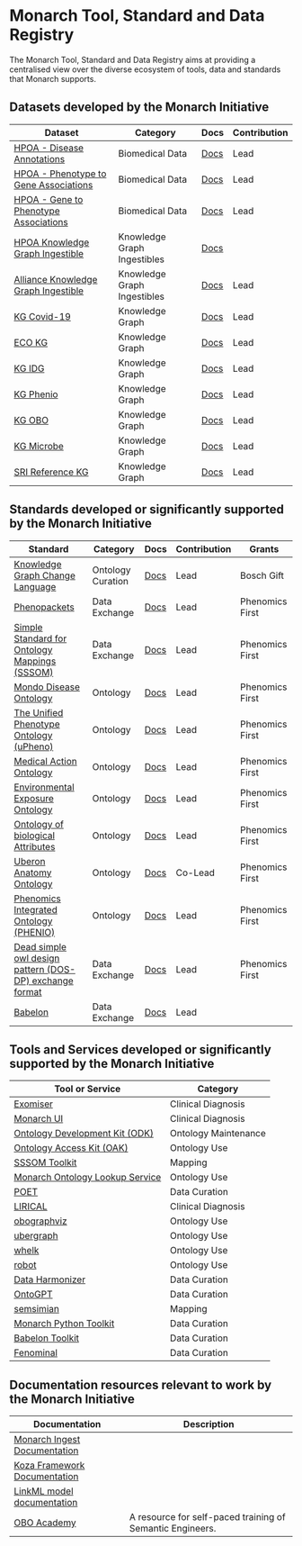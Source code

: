 # Monarch Tool, Standard and Data Registry

The Monarch Tool, Standard and Data Registry aims at providing a centralised view over
the diverse ecosystem of tools, data and standards that Monarch supports.


## Datasets developed by the Monarch Initiative

| Dataset | Category | Docs | Contribution |
| ------ | ----- | ----- | ----- |
| [HPOA - Disease Annotations](http://purl.obolibrary.org/obo/hp/hpoa/phenotype.hpoa) | Biomedical Data | [Docs](https://hpo-annotation-qc.readthedocs.io/en/latest/annotationFormat.html#phenotype-hpoa-format) | Lead |
| [HPOA - Phenotype to Gene Associations](http://purl.obolibrary.org/obo/hp/hpoa/phenotype_to_genes.txt) | Biomedical Data | [Docs](https://hpo.jax.org/app/download/annotation) | Lead |
| [HPOA - Gene to Phenotype Associations](http://purl.obolibrary.org/obo/hp/hpoa/genes_to_phenotype.txt) | Biomedical Data | [Docs](https://hpo.jax.org/app/download/annotation) | Lead |
| [HPOA Knowledge Graph Ingestible](https://data.monarchinitiative.org/monarch-kg/hpoa) | Knowledge Graph Ingestibles | [Docs](https://monarch-initiative.github.io/monarch-ingest/Sources/HPOA/) |  |
| [Alliance Knowledge Graph Ingestible](https://data.monarchinitiative.org/monarch-kg/alliance) | Knowledge Graph Ingestibles | [Docs](https://monarch-initiative.github.io/monarch-ingest/Sources/Alliance/) | Lead |
| [KG Covid-19](https://github.com/Knowledge-Graph-Hub/kg-covid-19) | Knowledge Graph | [Docs]() | Lead |
| [ECO KG](https://github.com/Knowledge-Graph-Hub/eco-kg) | Knowledge Graph | [Docs]() | Lead |
| [KG IDG](https://github.com/Knowledge-Graph-Hub/kg-idg) | Knowledge Graph | [Docs]() | Lead |
| [KG Phenio](https://github.com/Knowledge-Graph-Hub/kg-phenio) | Knowledge Graph | [Docs]() | Lead |
| [KG OBO](https://github.com/Knowledge-Graph-Hub/kg-obo) | Knowledge Graph | [Docs]() | Lead |
| [KG Microbe](https://github.com/Knowledge-Graph-Hub/kg-microbe) | Knowledge Graph | [Docs]() | Lead |
| [SRI Reference KG](https://github.com/Knowledge-Graph-Hub/sri-reference-kg) | Knowledge Graph | [Docs]() | Lead |


## Standards developed or significantly supported by the Monarch Initiative

| Standard | Category | Docs | Contribution | Grants |
| ------ | ----- | ----- | ----- | ----- |
| [Knowledge Graph Change Language](https://github.com/INCATools/kgcl) | Ontology Curation | [Docs]() | Lead | Bosch Gift |
| [Phenopackets](https://standards.monarchinitiative.org/phenopackets) | Data Exchange | [Docs]() | Lead | Phenomics First |
| [Simple Standard for Ontology Mappings (SSSOM)](https://standards.monarchinitiative.org/sssom) | Data Exchange | [Docs]() | Lead | Phenomics First |
| [Mondo Disease Ontology](http://purl.obolibrary.org/obo/mondo.owl) | Ontology | [Docs](https://mondo.readthedocs.io/) | Lead | Phenomics First |
| [The Unified Phenotype Ontology (uPheno)](https://github.com/obophenotype/upheno-dev) | Ontology | [Docs]() | Lead | Phenomics First |
| [Medical Action Ontology](http://purl.obolibrary.org/obo/maxo.owl) | Ontology | [Docs]() | Lead | Phenomics First |
| [Environmental Exposure Ontology](http://purl.obolibrary.org/obo/ecto.owl) | Ontology | [Docs](https://github.com/EnvironmentOntology/environmental-exposure-ontology) | Lead | Phenomics First |
| [Ontology of biological Attributes](http://purl.obolibrary.org/obo/oba.owl) | Ontology | [Docs]() | Lead | Phenomics First |
| [Uberon Anatomy Ontology](http://purl.obolibrary.org/obo/uberon.owl) | Ontology | [Docs]() | Co-Lead | Phenomics First |
| [Phenomics Integrated Ontology (PHENIO)](https://github.com/monarch-initiative/phenio) | Ontology | [Docs]() | Lead | Phenomics First |
| [Dead simple owl design pattern (DOS-DP) exchange format](https://github.com/INCATools/dead_simple_owl_design_patterns) | Data Exchange | [Docs]() | Lead | Phenomics First |
| [Babelon](https://github.com/monarch-initiative/babelon) | Data Exchange | [Docs](https://monarch-initiative.github.io/babelon/) | Lead |  |


## Tools and Services developed or significantly supported by the Monarch Initiative

| Tool or Service | Category |
| ------ | ----- |
| [Exomiser](https://tools.monarchinitiative.org/exomiser) | Clinical Diagnosis |
| [Monarch UI](https://monarchinitiative.org/) | Clinical Diagnosis |
| [Ontology Development Kit (ODK)](https://tools.monarchinitiative.org/odk) | Ontology Maintenance |
| [Ontology Access Kit (OAK)](https://tools.monarchinitiative.org/oak) | Ontology Use |
| [SSSOM Toolkit](https://tools.monarchinitiative.org/sssom-toolkit) | Mapping |
| [Monarch Ontology Lookup Service](https://tools.monarchinitiative.org/ols) | Ontology Use |
| [POET](https://tools.monarchinitiative.org/poet) | Data Curation |
| [LIRICAL](https://tools.monarchinitiative.org/lirical) | Clinical Diagnosis |
| [obographviz](https://github.com/INCATools/obographviz) | Ontology Use |
| [ubergraph](https://github.com/INCATools/ubergraph) | Ontology Use |
| [whelk](https://github.com/balhoff/whelk) | Ontology Use |
| [robot](https://github.com/ontodev/robot) | Ontology Use |
| [Data Harmonizer](https://github.com/cidgoh/DataHarmonizer) | Data Curation |
| [OntoGPT](https://github.com/monarch-initiative/ontogpt) | Data Curation |
| [semsimian](https://github.com/monarch-initiative/semsimian) | Mapping |
| [Monarch Python Toolkit](https://github.com/monarch-initiative/monarch-py) | Data Curation |
| [Babelon Toolkit](https://github.com/monarch-initiative/babelon) | Data Curation |
| [Fenominal](https://github.com/monarch-initiative/fenominal) | Data Curation |


## Documentation resources relevant to work by the Monarch Initiative

| Documentation | Description |
| ------ | ----- |
| [Monarch Ingest Documentation](https://monarch-initiative.github.io/monarch-ingest) |  |
| [Koza Framework Documentation](https://koza.monarchinitiative.org/) |  |
| [LinkML model documentation](https://linkml.io/linkml-model/docs/) |  |
| [OBO Academy](https://oboacademy.github.io/obook/) | A resource for self-paced training of Semantic Engineers. |
